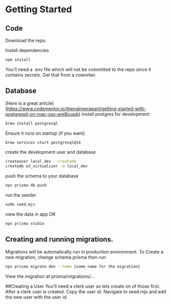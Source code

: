 # Getting Started
## Code
Download the repo.

Install dependencies
```bash
npm install
```

You'll need a .env file which will not be committed to the repo since it contains secrets. Get that from a coworker.

## Database
[Here is a great article] (https://www.codementor.io/@engineerapart/getting-started-with-postgresql-on-mac-osx-are8jcopb)
install postgres for development
```bash
brew install postgresql
```

Ensure it runs on startup (if you want)
```bash
brew services start postgresql@14
```

create the development user and database
```bash
createuser local_dev --createdb
createdb e3_virtualizer -U local_dev
```

push the schema to your database
```bash
npx prisma db push
```

run the seeder
```bash
node seed.mjs
```

view the data in app OR 
```bash 
npx prisma studio
```

## Creating and running migrations.
Migrations will be automatically run in production environment.
To Create a new migration, change schema.prisma then run
```bash
npx prisma migrate dev --name {some name for the migration}
```
View the migration at prisma/migrations/...

##Creating a User
You'll need a clerk user so lets create  on of those first. 
After a clerk user is created. Copy the user id.
Navigate to seed.mjs and add the new user with the user id.
